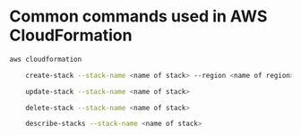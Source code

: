 # Common commands used in AWS CloudFormation

```bash
aws cloudformation

    create-stack --stack-name <name of stack> --region <name of region> --template-body file://<name of file>

    update-stack --stack-name <name of stack>

    delete-stack --stack-name <name of stack>

    describe-stacks --stack-name <name of stack>
```